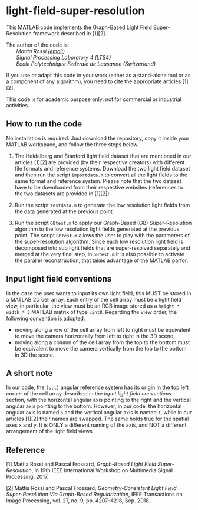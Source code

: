 # light-field-super-resolution
This MATLAB code implements the Graph-Based Light Field Super-Resolution framework described in [1][2].

The author of the code is:  
&nbsp;&nbsp;&nbsp;&nbsp;&nbsp;&nbsp; *Mattia Rossi ([email](rossi.mattia@gmail.com))*  
&nbsp;&nbsp;&nbsp;&nbsp;&nbsp;&nbsp; *Signal Processing Laboratory 4 (LTS4)*  
&nbsp;&nbsp;&nbsp;&nbsp;&nbsp;&nbsp; *Ecole Polytechnique Federale de Lausanne (Switzerland)*

If you use or adapt this code in your work (either as a stand-alone tool or as a component of any algorithm), you need to cite the appropriate articles [1][2].

This code is for academic purpose only: not for commercial or industrial activities.

## How to run the code

No installation is required. Just download the repository, copy it inside your MATLAB workspace, and follow the three steps below.

1. The Heidelberg and Stanford light field dataset that are mentioned in our articles [1][2] are provided (by their respective creators) with different file formats and reference systems. Download the two light field dataset and then run the script `importdata.m` to convert all the light fields to the same format and reference system. Please note that the two dataset have to be downloaded from their respective websites (references to the two datasets are provided in [1][2]).

2. Run the script `testdata.m` to generate the low resolution light fields from the data generated at the previous point.

3. Run the script `GBtest.m` to apply our Graph-Based (GB) Super-Resolution algorithm to the low resolution light fields generated at the previous point. The script `GBtest.m` allows the user to play with the parameters of the super-resolution algorithm. Since each low resolution light field is decomposed into sub light fields that are super-resolved separately and merged at the very final step, in `GBtest.m` it is also possible to activate the parallel reconstruction, that takes advantage of the MATLAB parfor.

## Input light field conventions

In the case the user wants to input its own light field, this MUST be stored in a MATLAB 2D cell array. Each entry of the cell array must be a light field view, in particular, the view must be an RGB image stored as a `height * width * 3` MATLAB matrix of type `uint8`.
Regarding the view order, the following convention is adopted:
- moving along a row of the cell array from left to right must be equivalent to move the camera horizontally from left to right in the 3D scene,
- moving along a column of the cell array from the top to the bottom must be equivalent to move the camera vertically from the top to the bottom in 3D the scene.

## A short note

In our code, the `(s,t)` angular reference system has its origin in the top left corner of the cell array described in the *Input light field conventions* section, with the horizontal angular axis pointing to the right and the vertical angular axis pointing to the bottom. However, in our code, the horizontal angular axis is named `s` and the vertical angular axis is named `t`, while in our articles [1][2] their names are swapped. The same holds true for the spatial axes `x` and `y`. It is ONLY a different naming of the axis, and NOT a different arrangement of the light field views.

## Reference
[1] Mattia Rossi and Pascal Frossard, *Graph-Based Light Field Super-Resolution*, in 19th IEEE International Workshop on Multimedia Signal Processing, 2017.

[2] Mattia Rossi and Pascal Frossard, *Geometry-Consistent Light Field Super-Resolution Via Graph-Based Regularization*, IEEE Transactions on Image Processing, vol. 27, no. 9, pp. 4207-4218, Sep. 2018.
